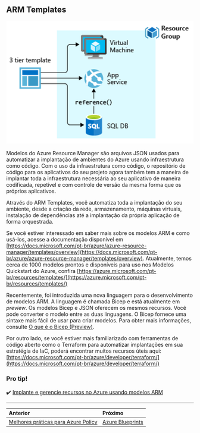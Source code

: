 ## ARM Templates

![arm-template](../images/arm-template.png)

Modelos do Azure Resource Manager são arquivos JSON usados ​​para automatizar a implantação de ambientes do Azure usando infraestrutura como código. Com o uso da infraestrutura como código, o repositório de código para os aplicativos do seu projeto agora também tem a maneira de implantar toda a infraestrutura necessária ao seu aplicativo de maneira codificada, repetível e com controle de versão da mesma forma que os próprios aplicativos.

Através do ARM Templates, você automatiza toda a implantação do seu ambiente, desde a criação da rede, armazenamento, máquinas virtuais, instalação de dependências até a implantação da própria aplicação de forma orquestrada.

Se você estiver interessado em saber mais sobre os modelos ARM e como usá-los, acesse a documentação disponível em [https://docs.microsoft.com/pt-br/azure/azure-resource-manager/templates/overview](https://docs.microsoft.com/pt-br/azure/azure-resource-manager/templates/overview). Atualmente, temos cerca de 1000 modelos prontos e disponíveis para uso nos Modelos Quickstart do Azure, confira [https://azure.microsoft.com/pt-br/resources/templates/](https://azure.microsoft.com/pt-br/resources/templates/)

Recentemente, foi introduzida uma nova linguagem para o desenvolvimento de modelos ARM. A linguagem é chamada Bicep e está atualmente em *preview*. Os modelos Bicep e JSON oferecem os mesmos recursos. Você pode converter o modelo entre as duas linguagens. O Bicep fornece uma sintaxe mais fácil de usar para criar modelos. Para obter mais informações, consulte [O que é o Bicep (Preview)](https://docs.microsoft.com/pt-br/azure/azure-resource-manager/templates/bicep-overview).

Por outro lado, se você estiver mais familiarizado com ferramentas de código aberto como o Terraform para automatizar implantações em sua estratégia de IaC, poderá encontrar muitos recursos úteis aqui: [https://docs.microsoft.com/pt-br/azure/developer/terraform/](https://docs.microsoft.com/pt-br/azure/developer/terraform/)

### Pro tip!

✔️ [Implante e gerencie recursos no Azure usando modelos ARM](https://docs.microsoft.com/pt-br/learn/paths/deploy-manage-resource-manager-templates/)

---

Anterior | Próximo | 
:----- |:-----
[Melhores práticas para Azure Policy](/guide/policy-best-practices.md)| [Azure Blueprints](/guide/blueprints.md)
